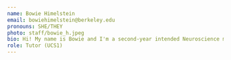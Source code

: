 ```yaml
---
name: Bowie Himelstein
email: bowiehimelstein@berkeley.edu
pronouns: SHE/THEY
photo: staff/bowie_h.jpeg
bio: Hi! My name is Bowie and I'm a second-year intended Neuroscience major and Dance minor. Some things I love are climbing, goth music, and video games.
role: Tutor (UCS1)
---
```

